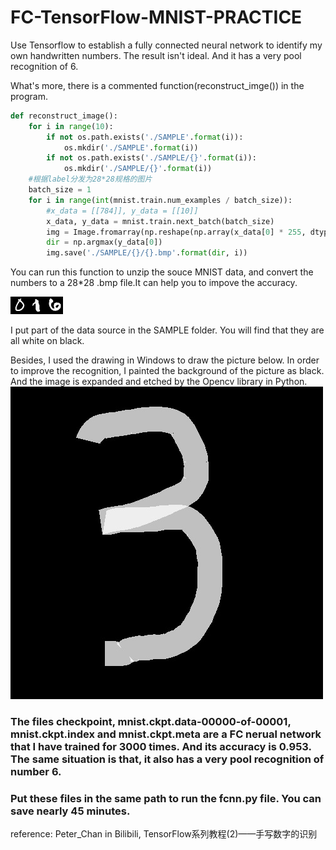 # FC-TensorFlow-MNIST-PRACTICE
Use Tensorflow to establish a fully connected neural network to identify my own handwritten numbers.
The result isn't ideal. And it has a very pool recognition of 6.

What's more, there is a commented function(reconstruct_imge()) in the program.
```python
def reconstruct_image():
    for i in range(10):
        if not os.path.exists('./SAMPLE'.format(i)):
            os.mkdir('./SAMPLE'.format(i))
        if not os.path.exists('./SAMPLE/{}'.format(i)):
            os.mkdir('./SAMPLE/{}'.format(i))
    #根据label分发为28*28规格的图片
    batch_size = 1
    for i in range(int(mnist.train.num_examples / batch_size)):
        #x_data = [[784]], y_data = [[10]]
        x_data, y_data = mnist.train.next_batch(batch_size)
        img = Image.fromarray(np.reshape(np.array(x_data[0] * 255, dtype = 'uint8'), newshape = (28,28)))#将图片的格式转化成Image能用的格式
        dir = np.argmax(y_data[0])
        img.save('./SAMPLE/{}/{}.bmp'.format(dir, i))
```
You can run this function to unzip the souce MNIST data, and convert the numbers to a 28*28 .bmp file.It can
help you to impove the accuracy.


![0](https://github.com/yukiiwong/FC-TensorFlow-MNIST-PRACTICE/blob/master/SAMPLE/0/10.bmp)![6](https://github.com/yukiiwong/FC-TensorFlow-MNIST-PRACTICE/blob/master/SAMPLE/1/12.bmp)![6](https://github.com/yukiiwong/FC-TensorFlow-MNIST-PRACTICE/blob/master/SAMPLE/6/3.bmp)

I put part of the data source in the SAMPLE folder. You will find that they are all white on black. 

Besides, I used the drawing in Windows to draw the picture below. In order to improve the recognition, I painted the background of the picture as black.
And the image is expanded and etched by the Opencv library in Python.
![3](https://github.com/yukiiwong/FC-TensorFlow-MNIST-PRACTICE/blob/master/1.jpg)

### The files checkpoint, mnist.ckpt.data-00000-of-00001, mnist.ckpt.index and mnist.ckpt.meta are a FC nerual network that I have trained for 3000 times. And its accuracy is 0.953. The same situation is that, it also has a very pool recognition of number 6.

### Put these files in the same path to run the fcnn.py file. You can save nearly 45 minutes.

reference: Peter_Chan in Bilibili, TensorFlow系列教程(2)——手写数字的识别
